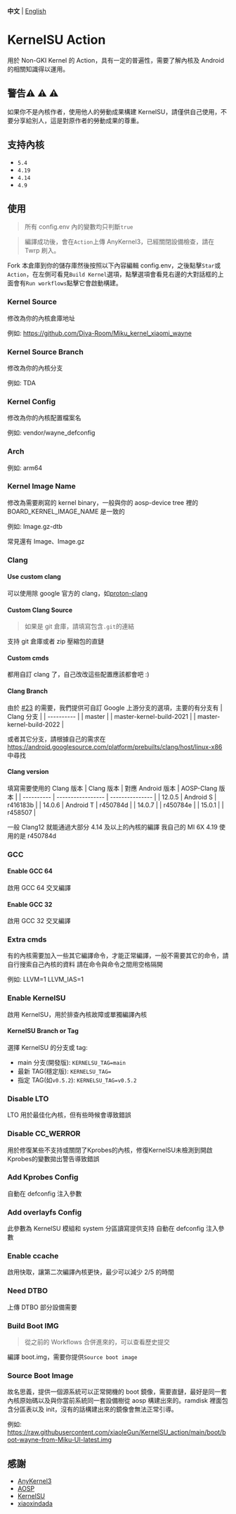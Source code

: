 **中文** | [English](README_EN.md)

# KernelSU Action

用於 Non-GKI Kernel 的 Action，具有一定的普遍性，需要了解內核及 Android 的相關知識得以運用。

## 警告:warning: :warning: :warning:

如果你不是內核作者，使用他人的勞動成果構建 KernelSU，請僅供自己使用，不要分享給別人，這是對原作者的勞動成果的尊重。

## 支持內核

- `5.4`
- `4.19`
- `4.14`
- `4.9`

## 使用

> 所有 config.env 內的變數均只判斷`true`

> 編譯成功後，會在`Action`上傳 AnyKernel3，已經關閉設備檢查，請在 Twrp 刷入。

Fork 本倉庫到你的儲存庫然後按照以下內容編輯 config.env，之後點擊`Star`或`Action`，在左側可看見`Build Kernel`選項，點擊選項會看見右邊的大對話框的上面會有`Run workflows`點擊它會啟動構建。

### Kernel Source

修改為你的內核倉庫地址

例如: https://github.com/Diva-Room/Miku_kernel_xiaomi_wayne

### Kernel Source Branch

修改為你的內核分支

例如: TDA

### Kernel Config

修改為你的內核配置檔案名

例如: vendor/wayne_defconfig

### Arch

例如: arm64

### Kernel Image Name

修改為需要刷寫的 kernel binary，一般與你的 aosp-device tree 裡的 BOARD_KERNEL_IMAGE_NAME 是一致的

例如: Image.gz-dtb

常見還有 Image、Image.gz

### Clang

#### Use custom clang

可以使用除 google 官方的 clang，如[proton-clang](https://github.com/kdrag0n/proton-clang)

#### Custom Clang Source

> 如果是 git 倉庫，請填寫包含`.git`的連結

支持 git 倉庫或者 zip 壓縮包的直鏈

#### Custom cmds

都用自訂 clang 了，自己改改這些配置應該都會吧 :)

#### Clang Branch

由於 [#23](https://github.com/xiaoleGun/KernelSU_Action/issues/23) 的需要，我們提供可自訂 Google 上游分支的選項，主要的有分支有
| Clang 分支 |
| ---------- |
| master |
| master-kernel-build-2021 |
| master-kernel-build-2022 |

或者其它分支，請根據自己的需求在 https://android.googlesource.com/platform/prebuilts/clang/host/linux-x86 中尋找

#### Clang version

填寫需要使用的 Clang 版本
| Clang 版本 | 對應 Android 版本 | AOSP-Clang 版本 |
| ---------- | ----------------- | --------------- |
| 12.0.5 | Android S | r416183b |
| 14.0.6 | Android T | r450784d |
| 14.0.7 | | r450784e |
| 15.0.1 | | r458507 |

一般 Clang12 就能通過大部分 4.14 及以上的內核的編譯
我自己的 MI 6X 4.19 使用的是 r450784d

### GCC

#### Enable GCC 64

啟用 GCC 64 交叉編譯

#### Enable GCC 32

啟用 GCC 32 交叉編譯

### Extra cmds

有的內核需要加入一些其它編譯命令，才能正常編譯，一般不需要其它的命令，請自行搜索自己內核的資料
請在命令與命令之間用空格隔開

例如: LLVM=1 LLVM_IAS=1

### Enable KernelSU

啟用 KernelSU，用於排查內核故障或單獨編譯內核

#### KernelSU Branch or Tag

選擇 KernelSU 的分支或 tag:

- main 分支(開發版): `KERNELSU_TAG=main`
- 最新 TAG(穩定版): `KERNELSU_TAG=`
- 指定 TAG(如`v0.5.2`): `KERNELSU_TAG=v0.5.2`

### Disable LTO

LTO 用於最佳化內核，但有些時候會導致錯誤

### Disable CC_WERROR

用於修復某些不支持或關閉了Kprobes的內核，修復KernelSU未檢測到開啟Kprobes的變數拋出警告導致錯誤

### Add Kprobes Config

自動在 defconfig 注入參數

### Add overlayfs Config

此參數為 KernelSU 模組和 system 分區讀寫提供支持
自動在 defconfig 注入參數

### Enable ccache

啟用快取，讓第二次編譯內核更快，最少可以減少 2/5 的時間

### Need DTBO

上傳 DTBO
部分設備需要

### Build Boot IMG

> 從之前的 Workflows 合併進來的，可以查看歷史提交

編譯 boot.img，需要你提供`Source boot image`

### Source Boot Image

故名思義，提供一個源系統可以正常開機的 boot 鏡像，需要直鏈，最好是同一套內核原始碼以及與你當前系統同一套設備樹從 aosp 構建出來的。ramdisk 裡面包含分區表以及 init，沒有的話構建出來的鏡像會無法正常引導。

例如: https://raw.githubusercontent.com/xiaoleGun/KernelSU_action/main/boot/boot-wayne-from-Miku-UI-latest.img

## 感謝

- [AnyKernel3](https://github.com/osm0sis/AnyKernel3)
- [AOSP](https://android.googlesource.com)
- [KernelSU](https://github.com/tiann/KernelSU)
- [xiaoxindada](https://github.com/xiaoxindada)
